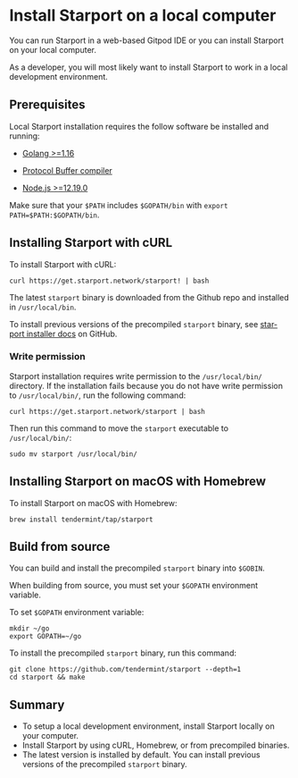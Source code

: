 # Install Starport on a local computer

You can run Starport in a web-based Gitpod IDE or you can install Starport on your local computer.

As a developer, you will most likely want to install Starport to work in a local development environment.

## Prerequisites

Local Starport installation requires the follow software be installed and running:

- [Golang >=1.16](https://golang.org/)

- [Protocol Buffer compiler](https://grpc.io/docs/protoc-installation/)

- [Node.js >=12.19.0](https://nodejs.org/)

Make sure that your `$PATH` includes `$GOPATH/bin` with `export PATH=$PATH:$GOPATH/bin`.

## Installing Starport with cURL

To install Starport with cURL:

```
curl https://get.starport.network/starport! | bash
```

The latest `starport` binary is downloaded from the Github repo and installed in `/usr/local/bin`.

To install previous versions of the precompiled `starport` binary, see [star-port installer docs](https://github.com/allinbits/starport-installer) on GitHub.

### Write permission

Starport installation requires write permission to the `/usr/local/bin/` directory. If the installation fails because you do not have write permission to `/usr/local/bin/`, run the following command:

```
curl https://get.starport.network/starport | bash
```

Then run this command to move the `starport` executable to `/usr/local/bin/`:

```
sudo mv starport /usr/local/bin/
```

## Installing Starport on macOS with Homebrew

To install Starport on macOS with Homebrew:

```
brew install tendermint/tap/starport
```

## Build from source

You can build and install the precompiled `starport` binary into `$GOBIN`.

When building from source, you must set your `$GOPATH` environment variable.

To set `$GOPATH` environment variable:

```
mkdir ~/go
export GOPATH=~/go
```

To install the precompiled `starport` binary, run this command:

```
git clone https://github.com/tendermint/starport --depth=1
cd starport && make
```

## Summary

- To setup a local development environment, install Starport locally on your computer.
- Install Starport by using cURL, Homebrew, or from precompiled binaries.
- The latest version is installed by default. You can install previous versions of the precompiled `starport` binary.
